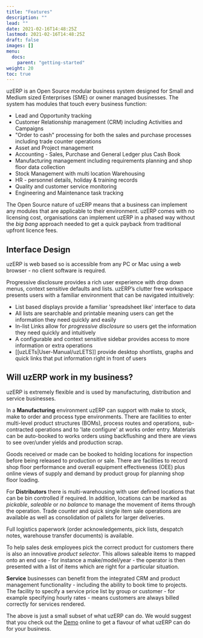 ```yaml
---
title: "Features"
description: ""
lead: ""
date: 2021-02-16T14:48:25Z
lastmod: 2021-02-16T14:48:25Z
draft: false
images: []
menu: 
  docs:
    parent: "getting-started"
weight: 20
toc: true
---
```


uzERP is an Open Source modular business system designed for Small and Medium sized Enterprises (SME) or owner managed businesses. The system has modules that touch every business function:

* Lead and Opportunity tracking
* Customer Relationship management (CRM) including Activities and Campaigns
* "Order to cash" processing for both the sales and purchase processes including trade counter operations
* Asset and Project management
* Accounting - Sales, Purchase and General Ledger plus Cash Book
* Manufacturing management including requirements planning and shop floor data collection
* Stock Management with multi location Warehousing
* HR - personnel details, holiday & training records
* Quality and customer service monitoring
* Engineering and Maintenance task tracking

The Open Source nature of uzERP means that a business can implement any modules that are applicable to their environment. uzERP comes with no licensing cost, organisations can implement uzERP in a phased way without the *big bang* approach needed to get a quick payback from traditional upfront licence fees.

## Interface Design

uzERP is web based so is accessible from any PC or Mac using a web browser - no client software is required.

Progressive disclosure provides a rich user experience with drop down menus, context sensitive defaults and lists. uzERP’s clutter free workspace presents users with a familiar environment that can be navigated intuitively:

* List based displays provide a familiar 'spreadsheet like' interface to data
* All lists are searchable and printable meaning users can get the information they need quickly and easily
* In-list Links allow for *progressive disclosure* so users get the information they need quickly and intuitively
* A configurable and context sensitive sidebar provides access to more information or extra operations
* [[uzLETs|User-Manual/uzLETS]] provide desktop shortlists, graphs and quick links that put information right in front of users

## Will uzERP work in my business?

uzERP is extremely flexible and is used by manufacturing, distribution and service businesses.

In a **Manufacturing** environment uzERP can support with make to stock, make to order and process type environments. There are facilities to enter multi-level product structures (BOMs), process routes and operations, sub-contracted operations and to 'late configure' at works order entry. Materials can be auto-booked to works orders using backflushing and there are views to see over/under yields and production scrap.

Goods received or made can be booked to holding locations for inspection before being released to production or sale. There are facilities to record shop floor performance and overall equipment effectiveness (OEE) plus online views of supply and demand by product group for planning shop floor loading.

For **Distributors** there is multi-warehousing with user defined locations that can be bin controlled if required. In addition, locations can be marked as *pickable*, *saleable* or *no balance* to manage the movement of items through the operation. Trade counter and quick single item sale operations are available as well as consolidation of pallets for larger deliveries.

Full logistics paperwork (order acknowledgements, pick lists, despatch notes, warehouse transfer documents) is available.

To help sales desk employees pick the correct product for customers there is also an innovative *product selector*. This allows saleable items to mapped onto an end use - for instance a make/model/year - the operator is then presented with a list of items which are right for a particular situation.

**Service** businesses can benefit from the integrated CRM and product management functionality - including the ability to book time to projects. The facility to specify a service price list by group or customer - for example specifying hourly rates - means customers are always billed correctly for services rendered.

The above is just a small subset of what uzERP can do. We would suggest that you check out the [Demo](http://try.uzerp.com) online to get a flavour of what uzERP can do for your business.
